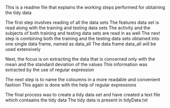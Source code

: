 This is a readme file that explains the working steps performed for obtaining the tidy data

The first step involves reading of all the data sets 
The features data set is read along with the training and testing data sets
The activity and the subjects of both training and testing data sets are read in as well
The next step is combining both the training and the testing data sets obtained into one single data frame, named as data_all
The data frame data_all will be used extensively

Next, the focus is on extracting the data that is concerned only with the mean and the standard deviation of the values
This information was extracted by the use of regular expression

The next step is to name the coloumns in a more readable and convenient fashion
This again is done with the help of regular expressions

The final process was to create a tidy data set and have created a text file which contaains the tidy data
The tidy data is present in tidyData.txt


